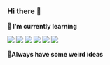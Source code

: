 ### Hi there 👋

<!--
**pujichun/pujichun** is a ✨ _special_ ✨ repository because its `README.md` (this file) appears on your GitHub profile.

Here are some ideas to get you started:

- 🔭 I’m currently working on ...
- 🌱 I’m currently learning ...
- 👯 I’m looking to collaborate on ...
- 🤔 I’m looking for help with ...
- 💬 Ask me about ...
- 📫 How to reach me: ...
- 😄 Pronouns: ...
- ⚡ Fun fact: ...
-->

**🔭 I’m currently learning**

<p align="left">
<img src="https://www.vectorlogo.zone/logos/reactjs/reactjs-icon.svg" />
<img src="https://www.vectorlogo.zone/logos/docker/docker-ar21.svg" />
<img src="https://www.vectorlogo.zone/logos/python/python-ar21.svg" />
<img src="https://www.vectorlogo.zone/logos/golang/golang-ar21.svg" />
<img src="https://www.vectorlogo.zone/logos/vim/vim-ar21.svg" />
<img src="https://www.vectorlogo.zone/logos/archlinux/archlinux-ar21.svg" />
</p>

**🤔Always have some weird ideas**
